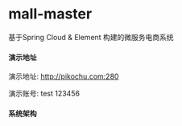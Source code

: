 # mall-master
基于Spring Cloud &amp; Element 构建的微服务电商系统

#### 演示地址

演示地址: http://pikochu.com:280

演示账号: test 123456

#### 系统架构

